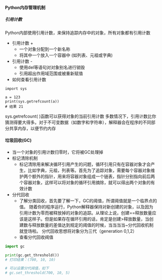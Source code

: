 ####  Python内存管理机制

##### 引用计数
Python内部使用引用计数，来保持追踪内存中的对象，所有对象都有引用计数
-  引用计数 +
	- 一个对象分配到一个新名称
	- 将其中一个放入一个容器中 (如列表、元祖或字典)
-  引用计数 - 
	- 使用del等语句对对象别名进行销毁
	- 引用超出作用域范围或被重新赋值
- 如何查看引用计数
```pyhton
import sys

a = 123
print(sys.getrefcount(a))
# 结果 21
```
sys.getrefcount( )函数可以获得对象的当前引用计数
多数情况下，引用计数比你猜测得要大得多。对于不可变数据（如数字和字符串），解释器会在程序的不同部分共享内存，以便节约内存

#### 垃圾回收(GC)
- 当一个对象的引用计数归零时，它将被GC处理掉
- 标记清除机制
	- 标记清除用来解决循环引用产生的问题，循环引用只有在容器对象才会产生，比如字典，元祖，列表等。首先为了追踪对象，需要每个容器对象维护两个额外的指针，用来将容器对象组成一个链表，指针分别指向前后两个容器对象，这样可以将对象的循环引用摘除，就可以得出两个对象的有效计数
- 分代回收
	- 了解分类回收，首先要了解一下，GC的阈值，所谓阈值就是一个临界点的值。
随着你的程序运行，Python解释器保持对新创建的对象，以及因为引用计数为零而被释放掉的对象的追踪。从理论上说，创建==释放数量应该是这样子。但是如果存在循环引用的话，肯定是创建>释放数量，当创建数与释放数量的差值达到规定的阈值的时候，当当当当~分代回收机制就登场啦。
分代回收思想将对象分为三代（generation 0,1,2）
	- 查看分代回收阀值
```python 
import gc

print(gc.get_threshold())
# 打印结果：(700, 10, 10)

# 可以设置分代阀值，如下
# gc.set_threshold(700, 10, 5)
```